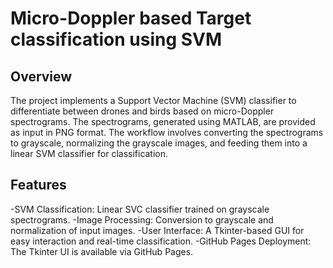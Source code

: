 # Micro-Doppler based Target classification using SVM

## Overview

The project implements a Support Vector Machine (SVM) classifier to differentiate between drones and birds based on micro-Doppler spectrograms. The spectrograms, generated using MATLAB, are provided as input in PNG format. The workflow involves converting the spectrograms to grayscale, normalizing the grayscale images, and feeding them into a linear SVM classifier for classification.

## Features

-SVM Classification: Linear SVC classifier trained on grayscale spectrograms.
-Image Processing: Conversion to grayscale and normalization of input images.
-User Interface: A Tkinter-based GUI for easy interaction and real-time classification.
-GitHub Pages Deployment: The Tkinter UI is available via GitHub Pages.